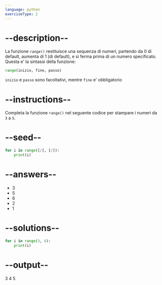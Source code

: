 ```yaml
---
language: python
exerciseType: 2
---
```


# --description--

La funzione `range()` restituisce una sequenza di numeri, partendo da 0 di default, aumenta di 1 (di default), e si ferma prima di un numero specificato.
Questa e' la sintassi della funzione:
```python
range(inizio, fine, passo)
```
`inizio` e `passo` sono facoltativi, mentre `fine` e' obbligatorio

# --instructions--

Completa la funzione `range()` nel seguente codice per stampare i numeri da `3` a `5`.

# --seed--

```python
for i in range([/], [/]):
    print(i)
```

# --answers--

- 3
- 5
- 6
- 2
- 1

# --solutions--

```python
for i in range(3, 6):
    print(i)
```

# --output--

3
4
5
